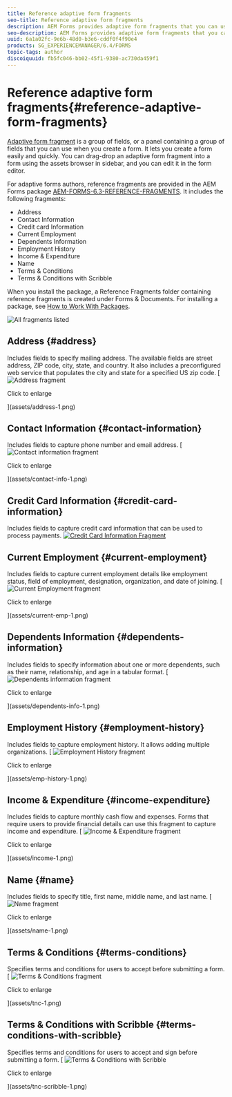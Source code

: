 ```yaml
---
title: Reference adaptive form fragments
seo-title: Reference adaptive form fragments
description: AEM Forms provides adaptive form fragments that you can use as assets to create a form quickly. 
seo-description: AEM Forms provides adaptive form fragments that you can use as assets to create a form quickly. 
uuid: 6a1a02fc-9e6b-48d0-b3e6-cddf0f4f90e4
products: SG_EXPERIENCEMANAGER/6.4/FORMS
topic-tags: author
discoiquuid: fb5fc046-bb02-45f1-9380-ac730da459f1
---
```


# Reference adaptive form fragments{#reference-adaptive-form-fragments}

[Adaptive form fragment](../../forms/using/adaptive-form-fragments.md) is a group of fields, or a panel containing a group of fields that you can use when you create a form. It lets you create a form easily and quickly. You can drag-drop an adaptive form fragment into a form using the assets browser in sidebar, and you can edit it in the form editor.

For adaptive forms authors, reference fragments are provided in the AEM Forms package [AEM-FORMS-6.3-REFERENCE-FRAGMENTS](https://www.adobeaemcloud.com/content/marketplace/marketplaceProxy.html?packagePath=/content/companies/public/adobe/packages/cq630/fd/AEM-FORMS-6.3-REFERENCE-FRAGMENTS). It includes the following fragments:

* Address
* Contact Information
* Credit card Information  
* Current Employment
* Dependents Information  
* Employment History
* Income & Expenditure
* Name  
* Terms & Conditions
* Terms & Conditions with Scribble

When you install the package, a Reference Fragments folder containing reference fragments is created under Forms & Documents. For installing a package, see [How to Work With Packages](../../sites/administering/using/package-manager.md).

![All fragments listed](assets/ootb-frags.png)

## Address {#address}

Includes fields to specify mailing address. The available fields are street address, ZIP code, city, state, and country. It also includes a preconfigured web service that populates the city and state for a specified US zip code.
[ ![Address fragment](assets/address.png)

Click to enlarge

](assets/address-1.png)

## Contact Information {#contact-information}

Includes fields to capture phone number and email address. 
[ ![Contact information fragment](assets/contact-info.png)

Click to enlarge

](assets/contact-info-1.png)

## Credit Card Information {#credit-card-information}

Includes fields to capture credit card information that can be used to process payments.
[ ![Credit Card Information Fragment](assets/cc-info.png)](assets/cc-info-1.png)

## Current Employment {#current-employment}

Includes fields to capture current employment details like employment status, field of employment, designation, organization, and date of joining. 
[ ![Current Employment fragment](assets/current-emp.png)

Click to enlarge

](assets/current-emp-1.png)

## Dependents Information {#dependents-information}

Includes fields to specify information about one or more dependents, such as their name, relationship, and age in a tabular format.
[ ![Dependents information fragment](assets/dependents-info.png)

Click to enlarge

](assets/dependents-info-1.png)

## Employment History {#employment-history}

Includes fields to capture employment history. It allows adding multiple organizations.
[ ![Employment History fragment](assets/emp-history.png)

Click to enlarge

](assets/emp-history-1.png)

## Income & Expenditure {#income-expenditure}

Includes fields to capture monthly cash flow and expenses. Forms that require users to provide financial details can use this fragment to capture income and expenditure.
[ ![Income & Expenditure fragment](assets/income.png)

Click to enlarge

](assets/income-1.png)

## Name {#name}

Includes fields to specify title, first name, middle name, and last name.
[ ![Name fragment](assets/name.png)

Click to enlarge

](assets/name-1.png)

## Terms & Conditions {#terms-conditions}

Specifies terms and conditions for users to accept before submitting a form.
[ ![Terms & Conditions fragment](assets/tnc.png)

Click to enlarge

](assets/tnc-1.png)

## Terms & Conditions with Scribble {#terms-conditions-with-scribble}

Specifies terms and conditions for users to accept and sign before submitting a form.
[ ![Terms & Conditions with Scribble](assets/tnc-scribble.png)

Click to enlarge

](assets/tnc-scribble-1.png)